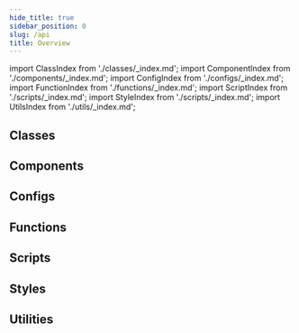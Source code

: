 ```yaml
---
hide_title: true
sidebar_position: 0
slug: /api
title: Overview
---
```


import ClassIndex from './classes/_index.md';
import ComponentIndex from './components/_index.md';
import ConfigIndex from './configs/_index.md';
import FunctionIndex from './functions/_index.md';
import ScriptIndex from './scripts/_index.md';
import StyleIndex from './scripts/_index.md';
import UtilsIndex from './utils/_index.md';

## Classes
<ClassIndex />

## Components
<ComponentIndex />

## Configs
<ConfigIndex />

## Functions
<FunctionIndex />

## Scripts
<ScriptIndex />

## Styles
<StyleIndex />

## Utilities
<UtilsIndex />
